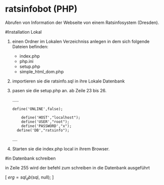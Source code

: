 # ratsinfobot (PHP)
Abrufen von Information der Webseite von einem Ratsinfosystem (Dresden).


#Installation Lokal

1. einen Ordner im Lokalen Verzeichniss anlegen
   in dem sich folgende Dateien befinden:
    - index.php
    - php.ini
    - setup.php
    - simple_html_dom.php 
    
    
2. importieren sie die ratsinfo.sql in ihre Lokale Datenbank

3. pasen sie die setup.php an.
    ab Zeile 23 bis 26.

     .....
     
       define('ONLINE',false);
	
	       define('HOST',"localhost");
	       define('USER',"root");
	       define('PASSWORD',"x");
      	 define('DB',"ratsinfo");

     ....
     
4. Starten sie die index.php local in ihrem Browser.


#in Datenbank schreiben

in Zeile 255 wird der befehl zum schreiben in die Datenbank ausgeführt 

[ $erg = sql_db($sql, null); ]

